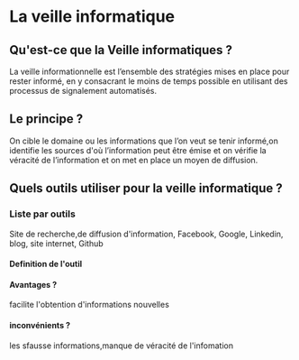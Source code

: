# La veille informatique


## Qu'est-ce que la Veille informatiques ?

La veille informationnelle est l’ensemble des stratégies mises en place pour rester informé, en y consacrant le moins de temps possible 
en utilisant des processus de signalement automatisés.

## Le principe ?

On cible le domaine ou les informations que l’on veut se tenir informé,on identifie les sources d'où l’information peut être émise
et on vérifie la véracité de l’information et on met en place un moyen de diffusion.

## Quels outils utiliser pour la veille informatique ?



### Liste par outils

Site de recherche,de diffusion d'information,
Facebook,
Google,
Linkedin,
blog,
site internet,
Github
#### Definition de l'outil


#### Avantages ?

facilite l'obtention d'informations nouvelles

#### inconvénients ?

les sfausse informations,manque de véracité de l'infomation
